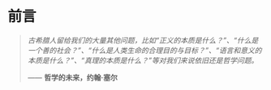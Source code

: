 # 前言

> _古希腊人留给我们的大量其他问题，比如“正义的本质是什么？”、“什么是一个善的社会？”、“什么是人类生命的合理目的与目标？”、“语言和意义的本质是什么？”、“真理的本质是什么？”等对我们来说依旧还是哲学问题。_
>
> —— **哲学的未来，约翰·塞尔**
